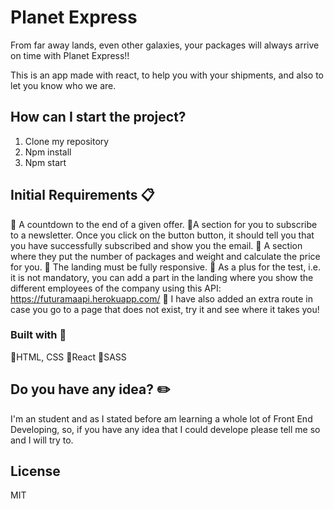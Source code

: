 # Planet Express

From far away lands, even other galaxies, your packages will always arrive on time with Planet Express!!

This is an app made with react, to help you with your shipments, and also to let you know who we are.

## How can I start the project?

1. Clone my repository
2. Npm install
3. Npm start

## Initial Requirements 📋

🚀 A countdown to the end of a given offer.
🚀A section for you to subscribe to a newsletter. Once you click on the button
button, it should tell you that you have successfully subscribed and show you the email.
🚀 A section where they put the number of packages and weight and calculate the price for you.
🚀 The landing must be fully responsive.
🚀 As a plus for the test, i.e. it is not mandatory, you can add a part in the landing where you show the different employees of the company using this
API: https://futuramaapi.herokuapp.com/
🚀 I have also added an extra route in case you go to a page that does not exist, try it and see where it takes you!

### Built with 🔨

🚀HTML, CSS
🚀React
🚀SASS

## Do you have any idea? ✏️

I'm an student and as I stated before am learning a whole lot of Front End Developing, so, if you have any idea that I could develope please tell me so and I will try to.

## License

MIT

